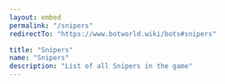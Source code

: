 ```yaml
---
layout: embed
permalink: "/snipers"
redirectTo: "https://www.botworld.wiki/bots#snipers"

title: "Snipers"
name: "Snipers"
description: "List of all Snipers in the game"
---
```


